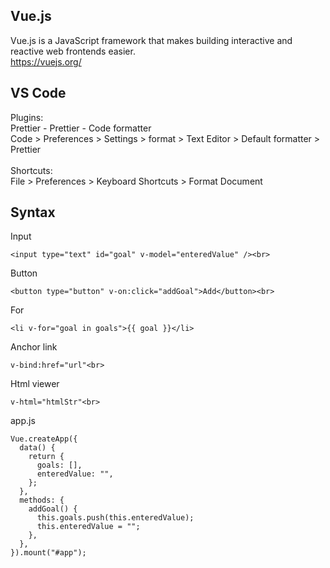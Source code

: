 ## Vue.js
Vue.js is a JavaScript framework that makes building interactive and reactive web frontends easier.<br>
https://vuejs.org/<br>

## VS Code
Plugins:<br>
Prettier - Prettier - Code formatter<br>
Code > Preferences > Settings > format > Text Editor > Default formatter > Prettier<br>
<br>
Shortcuts:<br>
File > Preferences > Keyboard Shortcuts > Format Document<br>

## Syntax
Input<br>
```
<input type="text" id="goal" v-model="enteredValue" /><br>
```
Button<br>
```
<button type="button" v-on:click="addGoal">Add</button><br>
```
For<br>
```
<li v-for="goal in goals">{{ goal }}</li>
```
Anchor link<br>
```
v-bind:href="url"<br>
```
Html viewer<br>
```
v-html="htmlStr"<br>
```
app.js<br>
```
Vue.createApp({
  data() {
    return {
      goals: [],
      enteredValue: "",
    };
  },
  methods: {
    addGoal() {
      this.goals.push(this.enteredValue);
      this.enteredValue = "";
    },
  },
}).mount("#app");
```
